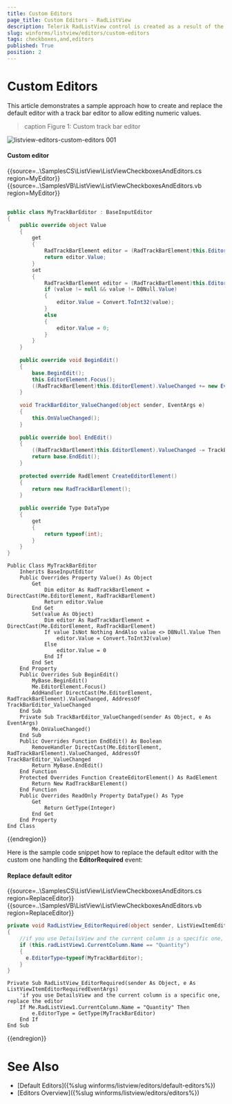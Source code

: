 ```yaml
---
title: Custom Editors
page_title: Custom Editors - RadListView
description: Telerik RadListView control is created as a result of the concord of the powerful data layer used by RadGridView and RadListControl, together with the outstanding Telerik Presentation Framework.
slug: winforms/listview/editors/custom-editors
tags: checkboxes,and,editors
published: True
position: 2 
---
```


# Custom Editors

This article demonstrates a sample approach how to create and replace the default editor with a track bar editor to allow editing numeric values.

>caption Figure 1: Custom track bar editor

![listview-editors-custom-editors 001](images/listview-editors-custom-editors001.png)

#### Custom editor

{{source=..\SamplesCS\ListView\ListViewCheckboxesAndEditors.cs region=MyEditor}} 
{{source=..\SamplesVB\ListView\ListViewCheckboxesAndEditors.vb region=MyEditor}} 

````C#
        
public class MyTrackBarEditor : BaseInputEditor
{
    public override object Value
    {
        get
        {
            RadTrackBarElement editor = (RadTrackBarElement)this.EditorElement;
            return editor.Value;
        }
        set
        {
            RadTrackBarElement editor = (RadTrackBarElement)this.EditorElement;
            if (value != null && value != DBNull.Value)
            {
                editor.Value = Convert.ToInt32(value);
            }
            else
            {
                editor.Value = 0;
            }
        }
    }
        
    public override void BeginEdit()
    {
        base.BeginEdit();
        this.EditorElement.Focus();
        ((RadTrackBarElement)this.EditorElement).ValueChanged += new EventHandler(TrackBarEditor_ValueChanged);
    }
    
    void TrackBarEditor_ValueChanged(object sender, EventArgs e)
    {
        this.OnValueChanged();
    }
    
    public override bool EndEdit()
    {
        ((RadTrackBarElement)this.EditorElement).ValueChanged -= TrackBarEditor_ValueChanged;
        return base.EndEdit();
    }
            
    protected override RadElement CreateEditorElement()
    {
        return new RadTrackBarElement();
    }
        
    public override Type DataType
    {
        get
        {
            return typeof(int);
        }
    }
}

````
````VB.NET
Public Class MyTrackBarEditor
    Inherits BaseInputEditor
    Public Overrides Property Value() As Object
        Get
            Dim editor As RadTrackBarElement = DirectCast(Me.EditorElement, RadTrackBarElement)
            Return editor.Value
        End Get
        Set(value As Object)
            Dim editor As RadTrackBarElement = DirectCast(Me.EditorElement, RadTrackBarElement)
            If value IsNot Nothing AndAlso value <> DBNull.Value Then
                editor.Value = Convert.ToInt32(value)
            Else
                editor.Value = 0
            End If
        End Set
    End Property
    Public Overrides Sub BeginEdit()
        MyBase.BeginEdit()
        Me.EditorElement.Focus()
        AddHandler DirectCast(Me.EditorElement, RadTrackBarElement).ValueChanged, AddressOf TrackBarEditor_ValueChanged
    End Sub
    Private Sub TrackBarEditor_ValueChanged(sender As Object, e As EventArgs)
        Me.OnValueChanged()
    End Sub
    Public Overrides Function EndEdit() As Boolean
        RemoveHandler DirectCast(Me.EditorElement, RadTrackBarElement).ValueChanged, AddressOf TrackBarEditor_ValueChanged
        Return MyBase.EndEdit()
    End Function
    Protected Overrides Function CreateEditorElement() As RadElement
        Return New RadTrackBarElement()
    End Function
    Public Overrides ReadOnly Property DataType() As Type
        Get
            Return GetType(Integer)
        End Get
    End Property
End Class

````

{{endregion}} 

Here is the sample code snippet how to replace the default editor with the custom one handling the **EditorRequired** event:

#### Replace default editor

{{source=..\SamplesCS\ListView\ListViewCheckboxesAndEditors.cs region=ReplaceEditor}} 
{{source=..\SamplesVB\ListView\ListViewCheckboxesAndEditors.vb region=ReplaceEditor}} 

````C#
private void RadListView_EditorRequired(object sender, ListViewItemEditorRequiredEventArgs e)
{
    //if you use DetailsView and the current column is a specific one, replace the editor
    if (this.radListView1.CurrentColumn.Name == "Quantity")
    {
      e.EditorType=typeof(MyTrackBarEditor);
    }
}

````
````VB.NET
Private Sub RadListView_EditorRequired(sender As Object, e As ListViewItemEditorRequiredEventArgs)
    'if you use DetailsView and the current column is a specific one, replace the editor
    If Me.RadListView1.CurrentColumn.Name = "Quantity" Then
        e.EditorType = GetType(MyTrackBarEditor)
    End If
End Sub

````

{{endregion}} 

# See Also

* [Default Editors]({%slug winforms/listview/editors/default-editors%})		
* [Editors Overview]({%slug winforms/listview/editors/editors%})

